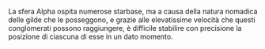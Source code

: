 La sfera Alpha ospita numerose starbase, ma a causa della natura nomadica delle gilde che le posseggono, e grazie alle elevatissime velocità che questi conglomerati possono raggiungere, è difficile stabilire con precisione la posizione di ciascuna di esse in un dato momento.